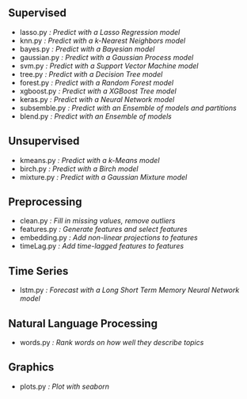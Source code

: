 ## Supervised
- lasso.py     *: Predict with a Lasso Regression model*
- knn.py       *: Predict with a k-Nearest Neighbors model*
- bayes.py     *: Predict with a Bayesian model*
- gaussian.py  *: Predict with a Gaussian Process model*
- svm.py       *: Predict with a Support Vector Machine model*
- tree.py      *: Predict with a Decision Tree model*
- forest.py    *: Predict with a Random Forest model*
- xgboost.py   *: Predict with a XGBoost Tree model*
- keras.py     *: Predict with a Neural Network model*
- subsemble.py *: Predict with an Ensemble of models and partitions*
- blend.py     *: Predict with an Ensemble of models*

## Unsupervised
- kmeans.py *: Predict with a k-Means model*
- birch.py *: Predict with a Birch model*
- mixture.py *: Predict with a Gaussian Mixture model*

## Preprocessing
- clean.py *: Fill in missing values, remove outliers*
- features.py *: Generate features and select features*
- embedding.py *: Add non-linear projections to features*
- timeLag.py *: Add time-lagged features to features*

## Time Series
- lstm.py *: Forecast with a Long Short Term Memory Neural Network model*

## Natural Language Processing
- words.py *: Rank words on how well they describe topics*

## Graphics
- plots.py *: Plot with seaborn*
